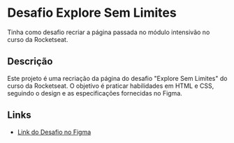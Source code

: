 # Desafio Explore Sem Limites

Tinha como desafio recriar a página passada no módulo intensivão no curso da Rocketseat.

## Descrição

Este projeto é uma recriação da página do desafio "Explore Sem Limites" do curso da Rocketseat. O objetivo é praticar habilidades em HTML e CSS, seguindo o design e as especificações fornecidas no Figma.

## Links

- [Link do Desafio no Figma](https://efficient-sloth-d85.notion.site/Desafio-Explore-sem-limites-f1b3f32a19994b03bf5df58710b6adf5)